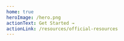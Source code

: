 ```yaml
---
home: true
heroImage: /hero.png
actionText: Get Started →
actionLink: /resources/official-resources
---
```


